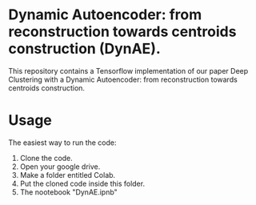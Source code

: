 # Dynamic Autoencoder: from reconstruction towards centroids construction (DynAE).

This repository contains a Tensorflow implementation of our paper Deep Clustering with a Dynamic Autoencoder: from reconstruction towards centroids construction.

# Usage
The easiest way to run the code:
1) Clone the code.
2) Open your google drive.
3) Make a folder entitled Colab.
4) Put the cloned code inside this folder.
5) The nootebook "DynAE.ipnb"
